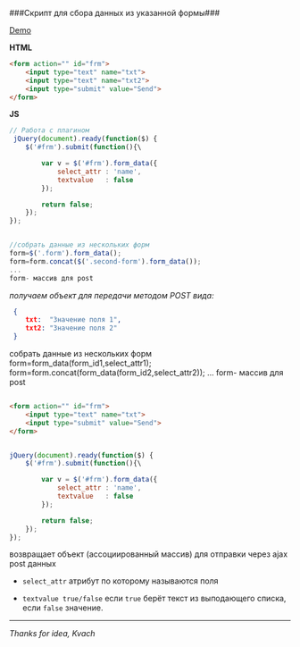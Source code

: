 ###Скрипт для сбора данных из указанной формы###



[Demo](http://avil13.github.io/demo/form_data/ "demo")


__HTML__

```html
<form action="" id="frm">
    <input type="text" name="txt">
    <input type="text" name="txt2">
    <input type="submit" value="Send">
</form>
```

__JS__

```js
// Работа с плагином
 jQuery(document).ready(function($) {
    $('#frm').submit(function(){\

        var v = $('#frm').form_data({
            select_attr : 'name',
            textvalue   : false
        });

        return false;
    });
});


//собрать данные из нескольких форм
form=$('.form').form_data();
form=form.concat($('.second-form').form_data());
...
form- массив для post
```


 _получаем объект для передачи методом POST
 вида:_

```json
 {
    txt:  "Значение поля 1",
    txt2: "Значение поля 2"
 }
```


собрать данные из нескольких форм form=form_data(form_id1,select_attr1); form=form.concat(form_data(form_id2,select_attr2)); ... form- массив для post

```html

<form action="" id="frm">
    <input type="text" name="txt">
    <input type="submit" value="Send">
</form>

```

```js

jQuery(document).ready(function($) {
    $('#frm').submit(function(){\

        var v = $('#frm').form_data({
            select_attr : 'name',
            textvalue   : false
        });

        return false;
    });
});

```


возвращает объект (ассоциированный массив) для отправки через ajax post данных

* ```select_attr``` атрибут по которому называются поля

* ```textvalue true/false``` если ```true``` берёт текст из выподающего списка, если ```false``` значение.


* * *

*Thanks for idea, Kvach*

